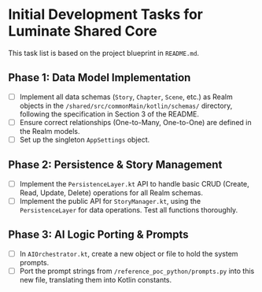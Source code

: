 # Initial Development Tasks for Luminate Shared Core

This task list is based on the project blueprint in `README.md`.

## Phase 1: Data Model Implementation

- [ ] Implement all data schemas (`Story`, `Chapter`, `Scene`, etc.) as Realm objects in the `/shared/src/commonMain/kotlin/schemas/` directory, following the specification in Section 3 of the README.
- [ ] Ensure correct relationships (One-to-Many, One-to-One) are defined in the Realm models.
- [ ] Set up the singleton `AppSettings` object.

## Phase 2: Persistence & Story Management

- [ ] Implement the `PersistenceLayer.kt` API to handle basic CRUD (Create, Read, Update, Delete) operations for all Realm schemas.
- [ ] Implement the public API for `StoryManager.kt`, using the `PersistenceLayer` for data operations. Test all functions thoroughly.

## Phase 3: AI Logic Porting & Prompts

- [ ] In `AIOrchestrator.kt`, create a new object or file to hold the system prompts.
- [ ] Port the prompt strings from `/reference_poc_python/prompts.py` into this new file, translating them into Kotlin constants.